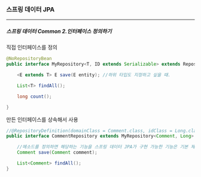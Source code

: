 <h3>스프링 데이터 JPA</h3>
<hr/>
<h5>스프링 데이터 Common 2.인터페이스 정의하기</h5>

직접 인터페이스를 정의

```java
@NoRepositoryBean
public interface MyRepository<T, ID extends Serializable> extends Repository<T, ID> {

    <E extends T> E save(E entity); //하위 타입도 지정하고 싶을 때.

    List<T> findAll();

    long count();

}
```

만든 인터페이스를 상속해서 사용

```java
//@RepositoryDefinition(domainClass = Comment.class, idClass = Long.class) //Repository 직접 정의, 어떤 인터페이스도 상속 받지 않아도 됨.
public interface CommentRepository extends MyRepository<Comment, Long> { //내가 만든 인터페이스를 상속

    //메소드를 정의하면 해당하는 기능을 스프링 데이터 JPA가 구현 가능한 기능은 기본 제공.
    Comment save(Comment comment);

    List<Comment> findAll();
}
```

